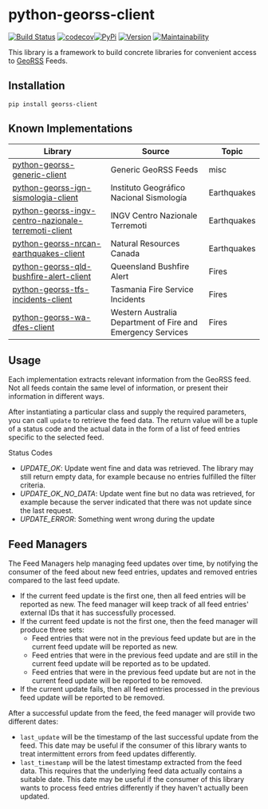 # python-georss-client

[![Build Status](https://github.com/exxamalte/python-georss-client/workflows/CI/badge.svg?branch=master)](https://github.com/exxamalte/python-georss-client/actions?workflow=CI)
[![codecov](https://codecov.io/gh/exxamalte/python-georss-client/branch/master/graph/badge.svg?token=8L93XZYRJK)](https://codecov.io/gh/exxamalte/python-georss-client)[![PyPi](https://img.shields.io/pypi/v/georss-client.svg)](https://pypi.python.org/pypi/georss-client)
[![Version](https://img.shields.io/pypi/pyversions/georss-client.svg)](https://pypi.python.org/pypi/georss-client)
[![Maintainability](https://api.codeclimate.com/v1/badges/ed2a70f3af0c2324dcce/maintainability)](https://codeclimate.com/github/exxamalte/python-georss-client/maintainability)

This library is a framework to build concrete libraries for convenient access 
to [GeoRSS](http://www.georss.org/) Feeds.


## Installation
`pip install georss-client`


## Known Implementations

| Library | Source | Topic |
|---------|--------|-------|
| [python-georss-generic-client](https://github.com/exxamalte/python-georss-generic-client) | Generic GeoRSS Feeds | misc |
| [python-georss-ign-sismologia-client](https://github.com/exxamalte/python-georss-ign-sismologia-client) | Instituto Geográfico Nacional Sismología | Earthquakes |
| [python-georss-ingv-centro-nazionale-terremoti-client](https://github.com/exxamalte/python-georss-ingv-centro-nazionale-terremoti-client) | INGV Centro Nazionale Terremoti | Earthquakes |
| [python-georss-nrcan-earthquakes-client](https://github.com/exxamalte/python-georss-nrcan-earthquakes-client) | Natural Resources Canada | Earthquakes |
| [python-georss-qld-bushfire-alert-client](https://github.com/exxamalte/python-georss-qld-bushfire-alert-client) | Queensland Bushfire Alert | Fires |
| [python-georss-tfs-incidents-client](https://github.com/exxamalte/python-georss-tfs-incidents-client) | Tasmania Fire Service Incidents | Fires |
| [python-georss-wa-dfes-client](https://github.com/exxamalte/python-georss-wa-dfes-client) | Western Australia Department of Fire and Emergency Services | Fires |


## Usage
Each implementation extracts relevant information from the GeoRSS feed. Not all
feeds contain the same level of information, or present their information in
different ways.

After instantiating a particular class and supply the required 
parameters, you can call `update` to retrieve the feed data. The return 
value will be a tuple of a status code and the actual data in the form of a 
list of feed entries specific to the selected feed.

Status Codes
* _UPDATE_OK_: Update went fine and data was retrieved. The library may still return empty data, for example because no entries fulfilled the filter criteria.
* _UPDATE_OK_NO_DATA_: Update went fine but no data was retrieved, for example because the server indicated that there was not update since the last request.
* _UPDATE_ERROR_: Something went wrong during the update

## Feed Managers

The Feed Managers help managing feed updates over time, by notifying the 
consumer of the feed about new feed entries, updates and removed entries 
compared to the last feed update.

* If the current feed update is the first one, then all feed entries will be 
  reported as new. The feed manager will keep track of all feed entries' 
  external IDs that it has successfully processed.
* If the current feed update is not the first one, then the feed manager will 
  produce three sets:
  * Feed entries that were not in the previous feed update but are in the 
    current feed update will be reported as new.
  * Feed entries that were in the previous feed update and are still in the 
    current feed update will be reported as to be updated.
  * Feed entries that were in the previous feed update but are not in the 
    current feed update will be reported to be removed.
* If the current update fails, then all feed entries processed in the previous
  feed update will be reported to be removed.

After a successful update from the feed, the feed manager will provide two
different dates:

* `last_update` will be the timestamp of the last successful update from the
  feed. This date may be useful if the consumer of this library wants to
  treat intermittent errors from feed updates differently.
* `last_timestamp` will be the latest timestamp extracted from the feed data. 
  This requires that the underlying feed data actually contains a suitable 
  date. This date may be useful if the consumer of this library wants to 
  process feed entries differently if they haven't actually been updated.
